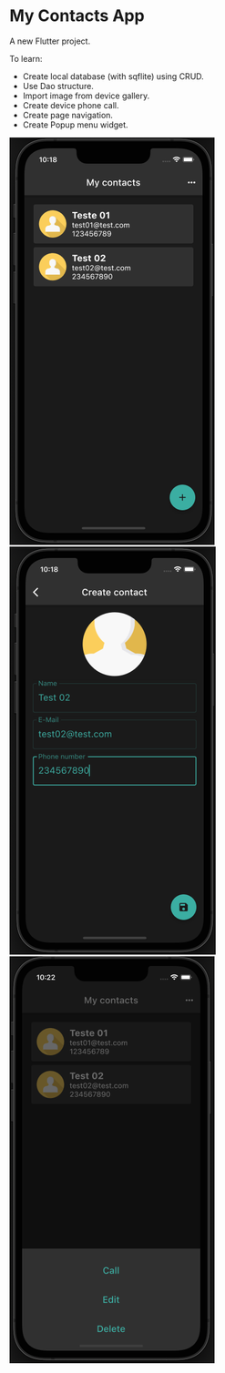 # My Contacts App

A new Flutter project.

To learn:

- Create local database (with sqflite) using CRUD.
- Use Dao structure.
- Import image from device gallery.
- Create device phone call.
- Create page navigation.
- Create Popup menu widget.

![App example](https://github.com/LeoCosta001/my-contacts/blob/main/app_example1.png?raw=true)
![App example](https://github.com/LeoCosta001/my-contacts/blob/main/app_example2.png?raw=true)
![App example](https://github.com/LeoCosta001/my-contacts/blob/main/app_example3.png?raw=true)

